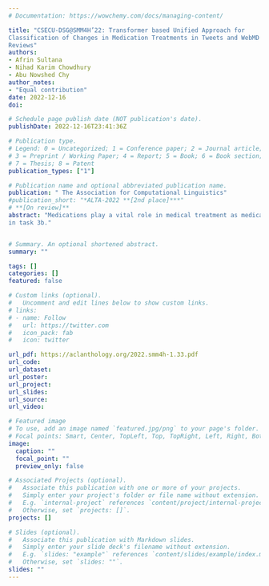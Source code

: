 ```yaml
---
# Documentation: https://wowchemy.com/docs/managing-content/

title: "CSECU-DSG@SMM4H’22: Transformer based Unified Approach for
Classification of Changes in Medication Treatments in Tweets and WebMD
Reviews"
authors:
- Afrin Sultana
- Nihad Karim Chowdhury
- Abu Nowshed Chy 
author_notes:
- "Equal contribution"
date: 2022-12-16
doi: 

# Schedule page publish date (NOT publication's date).
publishDate: 2022-12-16T23:41:36Z

# Publication type.
# Legend: 0 = Uncategorized; 1 = Conference paper; 2 = Journal article;
# 3 = Preprint / Working Paper; 4 = Report; 5 = Book; 6 = Book section;
# 7 = Thesis; 8 = Patent
publication_types: ["1"]

# Publication name and optional abbreviated publication name.
publication: " The Association for Computational Linguistics"
#publication_short: "*ALTA-2022 **[2nd place]***"
# **[On review]**
abstract: "Medications play a vital role in medical treatment as medication non-adherence reduces clinical benefit, results in morbidity, and medication wastage. Self-declared changes in drug treatment and their reasons are automatically extracted from tweets and user reviews, helping to determine the effectiveness of drugs and improve treatment care. SMM4H 2022 Task 3 introduced a shared task focusing on the identification of non-persistent patients from tweets and WebMD reviews. In this paper, we present our participation in this task. We propose a neural approach that integrates the strengths of the transformer model, the Long Short-Term Memory (LSTM) model, and the fully connected layer into a unified architecture. Experimental results demonstrate the competitive performance of our system on test data with 61% F1-score on task 3a and 86% F1-score on task 3b. Our proposed neural approach ranked first
in task 3b."


# Summary. An optional shortened abstract.
summary: ""

tags: []
categories: []
featured: false

# Custom links (optional).
#   Uncomment and edit lines below to show custom links.
# links:
# - name: Follow
#   url: https://twitter.com
#   icon_pack: fab
#   icon: twitter

url_pdf: https://aclanthology.org/2022.smm4h-1.33.pdf
url_code:
url_dataset:
url_poster:
url_project:
url_slides:
url_source:
url_video:

# Featured image
# To use, add an image named `featured.jpg/png` to your page's folder. 
# Focal points: Smart, Center, TopLeft, Top, TopRight, Left, Right, BottomLeft, Bottom, BottomRight.
image:
  caption: ""
  focal_point: ""
  preview_only: false

# Associated Projects (optional).
#   Associate this publication with one or more of your projects.
#   Simply enter your project's folder or file name without extension.
#   E.g. `internal-project` references `content/project/internal-project/index.md`.
#   Otherwise, set `projects: []`.
projects: []

# Slides (optional).
#   Associate this publication with Markdown slides.
#   Simply enter your slide deck's filename without extension.
#   E.g. `slides: "example"` references `content/slides/example/index.md`.
#   Otherwise, set `slides: ""`.
slides: ""
---
```

